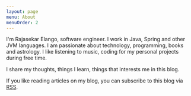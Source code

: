 ```yaml
---
layout: page
menu: About
menuOrder: 2
---
```


I'm Rajasekar Elango, software engineer. I work in Java, Spring and other JVM languages. I am passionate about technology, programming, books and astrology.
I like listening to music, coding for my personal projects during free time. 

I share my thoughts, things I learn, things that interests me in this blog. 

If you like reading articles on my blog, you can subscribe to this blog via [RSS](http://erajasekar.github.io/blog/rss).